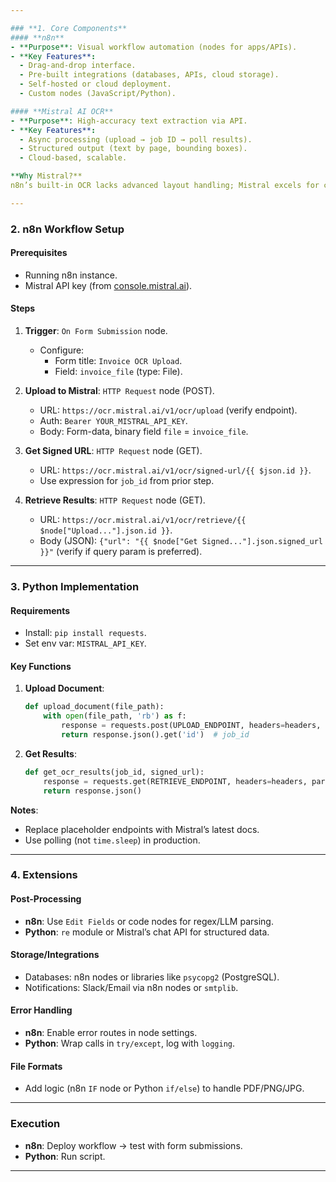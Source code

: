 ```yaml
---

### **1. Core Components**  
#### **n8n**  
- **Purpose**: Visual workflow automation (nodes for apps/APIs).  
- **Key Features**:  
  - Drag-and-drop interface.  
  - Pre-built integrations (databases, APIs, cloud storage).  
  - Self-hosted or cloud deployment.  
  - Custom nodes (JavaScript/Python).  

#### **Mistral AI OCR**  
- **Purpose**: High-accuracy text extraction via API.  
- **Key Features**:  
  - Async processing (upload → job ID → poll results).  
  - Structured output (text by page, bounding boxes).  
  - Cloud-based, scalable.  

**Why Mistral?**  
n8n’s built-in OCR lacks advanced layout handling; Mistral excels for complex documents.  

---
```


### **2. n8n Workflow Setup**  
#### **Prerequisites**  
- Running n8n instance.  
- Mistral API key (from [console.mistral.ai](https://console.mistral.ai)).  

#### **Steps**  
1. **Trigger**: `On Form Submission` node.  
   - Configure:  
     - Form title: `Invoice OCR Upload`.  
     - Field: `invoice_file` (type: File).  

2. **Upload to Mistral**: `HTTP Request` node (POST).  
   - URL: `https://ocr.mistral.ai/v1/ocr/upload` (verify endpoint).  
   - Auth: `Bearer YOUR_MISTRAL_API_KEY`.  
   - Body: Form-data, binary field `file` = `invoice_file`.  

3. **Get Signed URL**: `HTTP Request` node (GET).  
   - URL: `https://ocr.mistral.ai/v1/ocr/signed-url/{{ $json.id }}`.  
   - Use expression for `job_id` from prior step.  

4. **Retrieve Results**: `HTTP Request` node (GET).  
   - URL: `https://ocr.mistral.ai/v1/ocr/retrieve/{{ $node["Upload..."].json.id }}`.  
   - Body (JSON): `{"url": "{{ $node["Get Signed..."].json.signed_url }}"` (verify if query param is preferred).  

---

### **3. Python Implementation**  
#### **Requirements**  
- Install: `pip install requests`.  
- Set env var: `MISTRAL_API_KEY`.  

#### **Key Functions**  
1. **Upload Document**:  
   ```python  
   def upload_document(file_path):  
       with open(file_path, 'rb') as f:  
           response = requests.post(UPLOAD_ENDPOINT, headers=headers, files={'file': f})  
           return response.json().get('id')  # job_id  
   ```  

2. **Get Results**:  
   ```python  
   def get_ocr_results(job_id, signed_url):  
       response = requests.get(RETRIEVE_ENDPOINT, headers=headers, params={'url': signed_url})  
       return response.json()  
   ```  

**Notes**:  
- Replace placeholder endpoints with Mistral’s latest docs.  
- Use polling (not `time.sleep`) in production.  

---

### **4. Extensions**  
#### **Post-Processing**  
- **n8n**: Use `Edit Fields` or code nodes for regex/LLM parsing.  
- **Python**: `re` module or Mistral’s chat API for structured data.  

#### **Storage/Integrations**  
- Databases: n8n nodes or libraries like `psycopg2` (PostgreSQL).  
- Notifications: Slack/Email via n8n nodes or `smtplib`.  

#### **Error Handling**  
- **n8n**: Enable error routes in node settings.  
- **Python**: Wrap calls in `try/except`, log with `logging`.  

#### **File Formats**  
- Add logic (n8n `IF` node or Python `if/else`) to handle PDF/PNG/JPG.  

--- 

### **Execution**  
- **n8n**: Deploy workflow → test with form submissions.  
- **Python**: Run script.  

--- 
